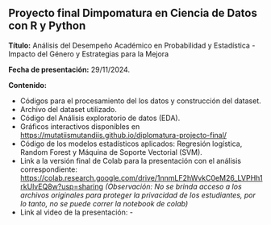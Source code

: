 ## Proyecto final Dimpomatura en Ciencia de Datos con R y Python

**Título:** Análisis del Desempeño Académico en Probabilidad y Estadística - Impacto del Género y Estrategias para la Mejora

**Fecha de presentación:** 29/11/2024. 

**Contenido:**

- Códigos para el procesamiento del los datos y construcción del dataset.
- Archivo del dataset utilizado.
- Código del Análisis exploratorio de datos (EDA).
- Gráficos interactivos disponibles en https://mutatiismutandiis.github.io/diplomatura-projecto-final/
- Código de los modelos estadísticos aplicados: Regresión logística, Random Forest y Máquina de Soporte Vectorial (SVM).
- Link a la versión final de Colab para la presentación con el análisis correspondiente: https://colab.research.google.com/drive/1nnmLF2hWvkC0eM26_LVPHh1rkUlvEQ8w?usp=sharing
  _(Observación: No se brinda acceso a los archivos originales para proteger la privacidad de los estudiantes, por lo tanto, no se puede correr la notebook de colab)_
- Link al video de la presentación: -

